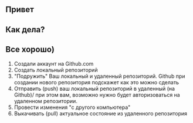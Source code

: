 ## Привет

## Как дела?

## Все хорошо)

1. Создали аккаунт на Github.com
2. Создать локальный репозиторий
3. "Подружить" Ваш локальный и удаленный репозиторий. Github при создании нового репозитория подскажет как это можно сделать
4. Отправить (push) ваш локальный репозиторий в удаленный (на Github)/ при этом вам, возможно нужно будет авторизоваться на удаленном репозитории.
5. Провести изменения "с другого компьютера"
6. Выкачивать (pull) актуальное состояние из удаленного репозитория